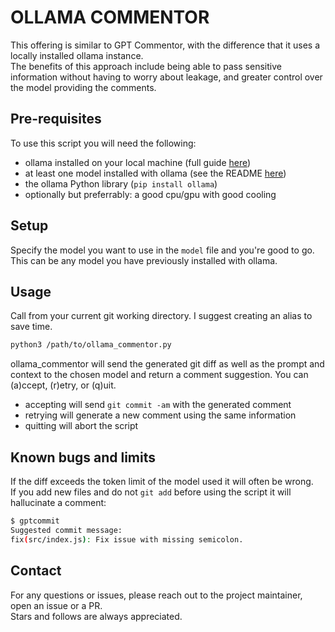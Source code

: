 # OLLAMA COMMENTOR

This offering is similar to GPT Commentor, with the difference that it uses a locally installed ollama instance.  
The benefits of this approach include being able to pass sensitive information without having to worry about leakage, and greater control over the model providing the comments.  

## Pre-requisites

To use this script you will need the following:
- ollama installed on your local machine (full guide [here](https://ollama.com/download))
- at least one model installed with ollama (see the README [here](https://github.com/ollama/ollama))
- the ollama Python library (```pip install ollama```)
- optionally but preferrably: a good cpu/gpu with good cooling

## Setup

Specify the model you want to use in the ```model``` file and you're good to go. This can be any model you have previously installed with ollama.  

## Usage

Call from your current git working directory. I suggest creating an alias to save time.

```bash
python3 /path/to/ollama_commentor.py
```

ollama_commentor will send the generated git diff as well as the prompt and context to the chosen model and return a comment suggestion. You can (a)ccept, (r)etry, or (q)uit.  
- accepting will send ```git commit -am``` with the generated comment
- retrying will generate a new comment using the same information
- quitting will abort the script

## Known bugs and limits

If the diff exceeds the token limit of the model used it will often be wrong.  
If you add new files and do not ```git add``` before using the script it will hallucinate a comment:
```bash
$ gptcommit
Suggested commit message:
fix(src/index.js): Fix issue with missing semicolon.
```

## Contact

For any questions or issues, please reach out to the project maintainer, open an issue or a PR.  
Stars and follows are always appreciated.
